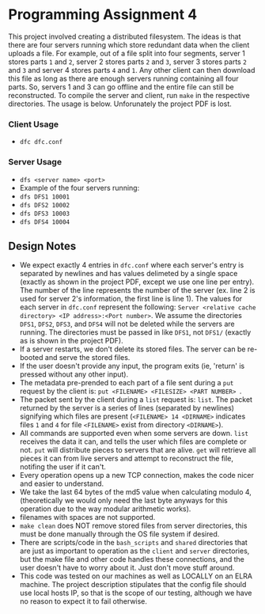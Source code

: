 # Programming Assignment 4

This project involved creating a distributed filesystem. The ideas is that there are four servers running which store redundant data when the client uploads a file. For example, out of a file split into four segments, server 1 stores parts `1` and `2`, server 2 stores parts `2` and `3`, server 3 stores parts `2` and `3` and server 4 stores parts `4` and `1`. Any other client can then download this file as long as there are enough servers running containing all four parts. So, servers 1 and 3 can go offline and the entire file can still be reconstructed. To compile the server and client, run `make` in the respective directories. The usage is below. Unforunately the project PDF is lost.

### Client Usage
* `dfc dfc.conf`

### Server Usage
* `dfs <server name> <port>`
* Example of the four servers running:
* `dfs DFS1 10001`
* `dfs DFS2 10002`
* `dfs DFS3 10003`
* `dfs DFS4 10004`

## Design Notes
 * We expect exactly 4 entries in `dfc.conf` where each server's entry is separated by newlines and has values delimeted by a single space (exactly as shown in the project PDF, except we use one line per entry). The number of the line represents the number of the server (ex. line 2 is used for server 2's information, the first line is line 1). The values for each server in `dfc.conf` represent the following: `Server <relative cache directory> <IP address>:<Port number>`. We assume the directories `DFS1`, `DFS2`, `DFS3`, and `DFS4` will not be deleted while the servers are running. The directories must be passed in like `DFS1`, not `DFS1/` (exactly as is shown in the project PDF).
 * If a server restarts, we don't delete its stored files. The server can be re-booted and serve the stored files.
 * If the user doesn't provide any input, the program exits (ie, 'return' is pressed without any other input).
 * The metadata pre-prended to each part of a file sent during a `put` request by the client is: `put <FILENAME> <FILESIZE> <PART NUMBER> `.
 * The packet sent by the client during a `list` request is: `list`. The packet returned by the server is a series of lines (separated by newlines) signifying which files are present (`<FILENAME> 14 <DIRNAME>` indicates files `1` and `4` for file `<FILENAME>` exist from directory `<DIRNAME>`).
 * All commands are supported even when some servers are down. `list` receives the data it can, and tells the user which files are complete or not. `put` will distribute pieces to servers that are alive. `get` will retrieve all pieces it can from live servers and attempt to reconstruct the file, notifing the user if it can't.
 * Every operation opens up a new TCP connection, makes the code nicer and easier to understand.
 * We take the last 64 bytes of the md5 value when calculating modulo 4, (theoretically we would only need the last byte anyways for this operation due to the way modular arithmetic works).
 * filenames with spaces are not supported.
 * `make clean` does NOT remove stored files from server directories, this must be done manually through the OS file system if desired.
 * There are scripts/code in the `bash_scripts` and `shared` directories that are just as important to operation as the `client` and `server` directories, but the make file and other code handles these connections, and the user doesn't have to worry about it. Just don't move stuff around.
 * This code was tested on our machines as well as LOCALLY on an ELRA machine. The project description stipulates that the config file should use local hosts IP, so that is the scope of our testing, although we have no reason to expect it to fail otherwise.
